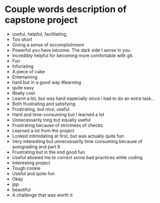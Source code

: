 # Couple words description of capstone project
* useful, helpful, facilitating,
* Too short
* Giving a sense of accomplishment
* Powerful you have become. The dark side I sense in you.
* Incredibly helpful for becoming more comfortable with git.
* Fun
* Infuriating
* A piece of cake
* Entertaining
* hard but in a good way #learning
* quite easy
* Really cool
* Learnt a lot, but was hard especially since i had to do an extra task...
* Both frustrating and satisfying
* Frustrating, but nice, useful
* Hard and time-consuming but I learned a lot
* Unnecessarily long but equally useful
* Frustrating because of strictness of checks
* Learned a lot from the project
* Looked intimidating at first, but was actually quite fun
* Very interesting but unnecessarily time consuming because of autograding and part 6
* Frustrating but in the end good fun
* Useful allowed me to correct some bad practices while coding
* Interesting project
* Tough cookie
* Useful and quite fun
* Okay
* jpp
* beautiful
* A challenge that was worth it